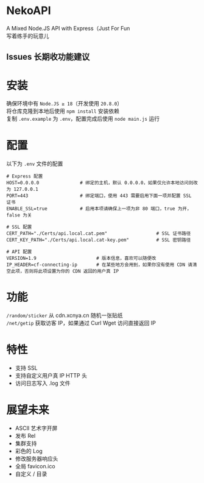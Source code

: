# NekoAPI
A Mixed Node.JS API with Express（Just For Fun  
写着练手的玩意儿

## Issues 长期收功能建议

# 安装
确保环境中有 `Node.JS ≥ 18`（开发使用 `20.8.0`）  
将仓库克隆到本地后使用 `npm install` 安装依赖  
复制 `.env.example` 为 `.env`，配置完成后使用 `node main.js` 运行

# 配置
以下为 `.env` 文件的配置
```
# Express 配置
HOST=0.0.0.0               # 绑定的主机，默认 0.0.0.0，如果仅允许本地访问则改为 127.0.0.1
PORT=443                   # 绑定端口，使用 443 需要启用下面一项并配置 SSL 证书
ENABLE_SSL=true            # 启用本项请确保上一项为非 80 端口，true 为开，false 为关

# SSL 配置
CERT_PATH="./Certs/api.local.cat.pem"                  # SSL 证书路径
CERT_KEY_PATH="./Certs/api.local.cat-key.pem"          # SSL 密钥路径

# API 配置
VERSION=1.9                      # 版本信息，喜欢可以随便改
IP_HEADER=cf-connecting-ip       # 在某些地方会用到，如果你没有使用 CDN 请清空此项，否则将此项设置为你的 CDN 返回的用户真 IP
```

# 功能
`/random/sticker`  从 cdn.xcnya.cn 随机一张贴纸  
`/net/getip`   获取访客 IP，如果通过 Curl Wget 访问直接返回 IP

# 特性
- 支持 SSL
- 支持自定义用户真 IP HTTP 头   
- 访问日志写入 .log 文件

# 展望未来
- ASCII 艺术字开屏
- 发布 Rel
- 集群支持
- 彩色的 Log
- 修改服务器响应头
- 全局 favicon.ico
- 自定义 / 目录
